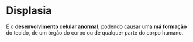 # Displasia
É o **desenvolvimento celular anormal**, podendo causar uma **má formação** do tecido, de um órgão do corpo ou de qualquer parte do corpo humano.